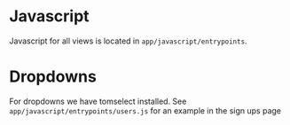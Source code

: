 # Javascript

Javascript for all views is located in `app/javascript/entrypoints`.

# Dropdowns

For dropdowns we have tomselect installed. See `app/javascript/entrypoints/users.js` for an example in the sign ups page
